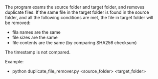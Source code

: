The program exams the source folder and target folder, and removes duplicate files.  If the same file in the target folder is found in the source folder, and all the following conditions are met, the file in target folder will be removed:

- fila names are the same
- file sizes are the same
- file contents are the same (by comparing SHA256 checksum)

The timestamp is not compared.

Example:

- python duplicate_file_remover.py <source_folder> <target_folder>

